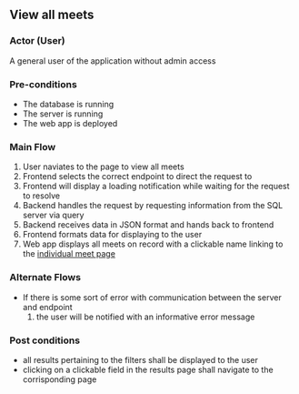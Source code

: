 ## View all meets

### Actor (User)
A general user of the application without admin access

### Pre-conditions
- The database is running
- The server is running
- The web app is deployed

### Main Flow
1. User naviates to the page to view all meets
2. Frontend selects the correct endpoint to direct the request to
3. Frontend will display a loading notification while waiting for the request to resolve
4. Backend handles the request by requesting information from the SQL server via query
5. Backend receives data in JSON format and hands back to frontend
6. Frontend formats data for displaying to the user
7. Web app displays all meets on record with a clickable name linking to the [individual meet page](https://github.com/sunnehh/AthleticsOntario/blob/main/documentation/use_cases/Pages/Meets_Page_Individual.md)

### Alternate Flows
- If there is some sort of error with communication between the server and endpoint
  1. the user will be notified with an informative error message

### Post conditions
- all results pertaining to the filters shall be displayed to the user
- clicking on a clickable field in the results page shall navigate to the corrisponding page
